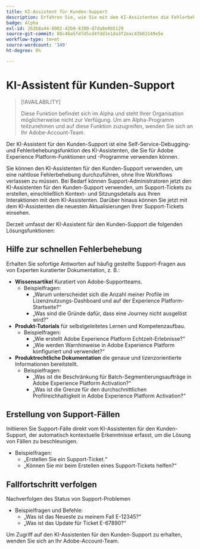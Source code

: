 ```yaml
---
title: KI-Assistent für Kunden-Support
description: Erfahren Sie, wie Sie mit dem KI-Assistenten die Fehlerbehebung und den Prozess der Einreichung von Support-Tickets optimieren können.
badge: Alpha
exl-id: 263b8a44-8902-42b9-8390-d7da8e9b5129
source-git-commit: 88c4ba5fd7d5cd4fdd1e1da3f2eac43b03149e5e
workflow-type: tm+mt
source-wordcount: '349'
ht-degree: 0%

---
```


# KI-Assistent für Kunden-Support

>[!AVAILABILITY]
>
>Diese Funktion befindet sich im Alpha und steht Ihrer Organisation möglicherweise nicht zur Verfügung. Um am Alpha-Programm teilzunehmen und auf diese Funktion zuzugreifen, wenden Sie sich an Ihr Adobe-Account-Team.

Der KI-Assistent für den Kunden-Support ist eine Self-Service-Debugging- und Fehlerbehebungsfunktion des KI-Assistenten, die Sie für Adobe Experience Platform-Funktionen und -Programme verwenden können.

Sie können den KI-Assistenten für den Kunden-Support verwenden, um eine nahtlose Fehlerbehebung durchzuführen, ohne Ihre Workflows verlassen zu müssen. Bei Bedarf können Support-Administratoren jetzt den KI-Assistenten für den Kunden-Support verwenden, um Support-Tickets zu erstellen, einschließlich Kontext- und Sitzungsdetails aus Ihren Interaktionen mit dem KI-Assistenten. Darüber hinaus können Sie jetzt mit dem KI-Assistenten die neuesten Aktualisierungen Ihrer Support-Tickets einsehen.

Derzeit umfasst der KI-Assistent für den Kunden-Support die folgenden Lösungsfunktionen:

## Hilfe zur schnellen Fehlerbehebung

Erhalten Sie sofortige Antworten auf häufig gestellte Support-Fragen aus von Experten kuratierter Dokumentation, z. B.:

* **Wissensartikel** Kuratiert von Adobe-Supportteams.
   * Beispielfragen:
      * „Warum unterscheidet sich die Anzahl meiner Profile im Lizenznutzungs-Dashboard und auf der Experience Platform-Startseite?“
      * „Was sind die Gründe dafür, dass eine Journey nicht ausgelöst wird?“
* **Produkt-Tutorials** für selbstgeleitetes Lernen und Kompetenzaufbau.
   * Beispielfragen:
      * „Wie erstellt Adobe Experience Platform Echtzeit-Erlebnisse?“
      * „Wie werden Warnhinweise in Adobe Experience Platform konfiguriert und verwendet?“
* **Produktrechtliche Dokumentation** die genaue und lizenzorientierte Informationen bereitstellt.
   * Beispielfragen:
      * „Was ist die Beschränkung für Batch-Segmentierungsaufträge in Adobe Experience Platform Activation?“
      * „Was ist die Grenze für den durchschnittlichen Profilreichhaltigkeit in Adobe Experience Platform Activation?“

## Erstellung von Support-Fällen

Initiieren Sie Support-Fälle direkt vom KI-Assistenten für den Kunden-Support, der automatisch kontextuelle Erkenntnisse erfasst, um die Lösung von Fällen zu beschleunigen.

* Beispielfragen:
   * „Erstellen Sie ein Support-Ticket.“
   * „Können Sie mir beim Erstellen eines Support-Tickets helfen?“

## Fallfortschritt verfolgen

Nachverfolgen des Status von Support-Problemen

* Beispielfragen und Befehle:
   * „Was ist das Neueste zu meinem Fall E-12345?“
   * „Was ist das Update für Ticket E-67890?“

Um Zugriff auf den KI-Assistenten für den Kunden-Support zu erhalten, wenden Sie sich an Ihr Adobe-Account-Team.
